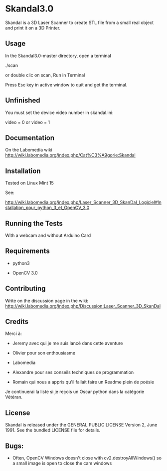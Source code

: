 Skandal3.0
==========

Skandal is a 3D Laser Scanner to create STL file from a small real object
and print it on a 3D Printer.


## Usage
In the Skandal3.0-master directory, open a terminal

 ./scan

 or double clic on scan, Run in Terminal

Press Esc key in active window to quit and get the terminal.

## Unfinished
You must set the device video number in skandal.ini:

video = 0
or
video = 1

## Documentation
On the Labomedia wiki
http://wiki.labomedia.org/index.php/Cat%C3%A9gorie:Skandal


## Installation
Tested on Linux Mint 15

See:

http://wiki.labomedia.org/index.php/Laser_Scanner_3D_SkanDal_Logiciel#Installation_pour_python_3_et_OpenCV_3.0


## Running the Tests
With a webcam and without Arduino Card


## Requirements
* python3

* OpenCV 3.0


## Contributing
Write on the discussion page in the wiki:
http://wiki.labomedia.org/index.php/Discussion:Laser_Scanner_3D_SkanDal


## Credits
Merci à:

* Jeremy avec qui je me suis lancé dans cette aventure

* Olivier pour son enthousiasme

* Labomedia

* Alexandre pour ses conseils techniques de programmation

* Romain qui nous a appris qu'il fallait faire un Readme plein de poésie

Je continuerai la liste si je reçois un Oscar python dans la catégorie Vétéran.


## License
Skandal is released under the GENERAL PUBLIC LICENSE Version 2, June 1991.
See the bundled LICENSE file for details.


## Bugs:
* Often, OpenCV Windows doesn't close with cv2.destroyAllWindows()
    so a small image is open to close the cam windows
